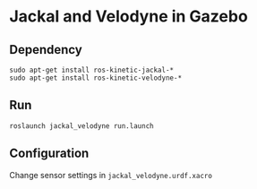 # Jackal and Velodyne in Gazebo


## Dependency

```
sudo apt-get install ros-kinetic-jackal-*
sudo apt-get install ros-kinetic-velodyne-*
```

## Run


```
roslaunch jackal_velodyne run.launch
```

## Configuration

Change sensor settings in `jackal_velodyne.urdf.xacro`